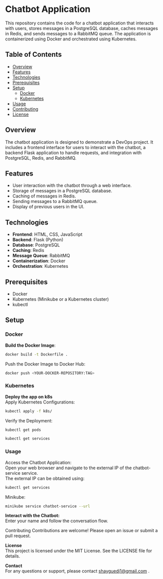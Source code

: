 # Chatbot Application

This repository contains the code for a chatbot application that interacts with users, stores messages in a PostgreSQL database, caches messages in Redis, and sends messages to a RabbitMQ queue. The application is containerized using Docker and orchestrated using Kubernetes.

## Table of Contents

- [Overview](#overview)
- [Features](#features)
- [Technologies](#technologies)
- [Prerequisites](#prerequisites)
- [Setup](#setup)
  - [Docker](#docker)
  - [Kubernetes](#kubernetes)
- [Usage](#usage)
- [Contributing](#contributing)
- [License](#license)

## Overview

The chatbot application is designed to demonstrate a DevOps project. It includes a frontend interface for users to interact with the chatbot, a backend Flask application to handle requests, and integration with PostgreSQL, Redis, and RabbitMQ.

## Features

- User interaction with the chatbot through a web interface.
- Storage of messages in a PostgreSQL database.
- Caching of messages in Redis.
- Sending messages to a RabbitMQ queue.
- Display of previous users in the UI.

## Technologies

- **Frontend**: HTML, CSS, JavaScript
- **Backend**: Flask (Python)
- **Database**: PostgreSQL
- **Caching**: Redis
- **Message Queue**: RabbitMQ
- **Containerization**: Docker
- **Orchestration**: Kubernetes

## Prerequisites

- Docker
- Kubernetes (Minikube or a Kubernetes cluster)
- kubectl

## Setup

### Docker

**Build the Docker Image**:
```sh
docker build -t Dockerfile .
```
Push the Docker Image to Docker Hub:
```sh
docker push <YOUR-DOCKER-REPOSITORY:TAG>
```
### Kubernetes

**Deploy the app on k8s**  
Apply Kubernetes Configurations:
```sh
kubectl apply -f k8s/
```
Verify the Deployment:
```sh
kubectl get pods
```
```sh
kubectl get services
```
### Usage  
Access the Chatbot Application:  
Open your web browser and navigate to the external IP of the chatbot-service service.  
The external IP can be obtained using:  
```sh
kubectl get services
```
Minikube: 
```sh
minikube service chatbot-service --url
```
**Interact with the Chatbot:**  
Enter your name and follow the conversation flow.  

Contributing
Contributions are welcome! Please open an issue or submit a pull request.

**License**  
This project is licensed under the MIT License. See the LICENSE file for details.

**Contact**  
For any questions or support, please contact  shayguedj1@gmail.com .



